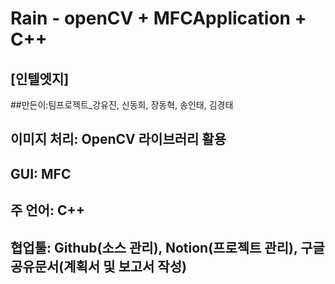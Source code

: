 # Rain - openCV + MFCApplication + C++
## [인텔엣지] 
##만든이:팀프로젝트_강유진, 신동희, 장동혁, 송인태, 김경태

## 이미지 처리: OpenCV 라이브러리 활용 
## GUI: MFC 
## 주 언어: C++ 
## 협업툴: Github(소스 관리), Notion(프로젝트 관리), 구글공유문서(계획서 및 보고서 작성) 


